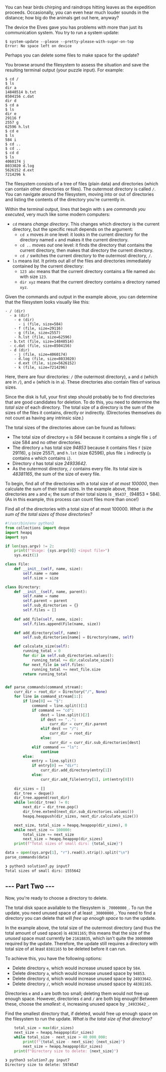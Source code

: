 You can hear birds chirping and raindrops hitting leaves as the expedition proceeds. Occasionally, you can even hear much louder sounds in the distance; how big do the animals get out here, anyway?

The device the Elves gave you has problems with more than just its communication system. You try to run a system update:

```
$ system-update --please --pretty-please-with-sugar-on-top
Error: No space left on device
```

Perhaps you can delete some files to make space for the update?

You browse around the filesystem to assess the situation and save the resulting terminal output (your puzzle input). For example:

```
$ cd /
$ ls
dir a
14848514 b.txt
8504156 c.dat
dir d
$ cd a
$ ls
dir e
29116 f
2557 g
62596 h.lst
$ cd e
$ ls
584 i
$ cd ..
$ cd ..
$ cd d
$ ls
4060174 j
8033020 d.log
5626152 d.ext
7214296 k
```

The filesystem consists of a tree of files (plain data) and directories (which can contain other directories or files). The outermost directory is called `/`. You can navigate around the filesystem, moving into or out of directories and listing the contents of the directory you're currently in.

Within the terminal output, lines that begin with `$` are _commands you executed_, very much like some modern computers:

-   `cd` means _change directory_. This changes which directory is the current directory, but the specific result depends on the argument:
    -   `cd x` moves _in_ one level: it looks in the current directory for the directory named `x` and makes it the current directory.
    -   `cd ..` moves _out_ one level: it finds the directory that contains the current directory, then makes that directory the current directory.
    -   `cd /` switches the current directory to the outermost directory, `/`.
-   `ls` means _list_. It prints out all of the files and directories immediately contained by the current directory:
    -   `123 abc` means that the current directory contains a file named `abc` with size `123`.
    -   `dir xyz` means that the current directory contains a directory named `xyz`.

Given the commands and output in the example above, you can determine that the filesystem looks visually like this:

```
- / (dir)
  - a (dir)
    - e (dir)
      - i (file, size=584)
    - f (file, size=29116)
    - g (file, size=2557)
    - h.lst (file, size=62596)
  - b.txt (file, size=14848514)
  - c.dat (file, size=8504156)
  - d (dir)
    - j (file, size=4060174)
    - d.log (file, size=8033020)
    - d.ext (file, size=5626152)
    - k (file, size=7214296)
```

Here, there are four directories: `/` (the outermost directory), `a` and `d` (which are in `/`), and `e` (which is in `a`). These directories also contain files of various sizes.

Since the disk is full, your first step should probably be to find directories that are good candidates for deletion. To do this, you need to determine the _total size_ of each directory. The total size of a directory is the sum of the sizes of the files it contains, directly or indirectly. (Directories themselves do not count as having any intrinsic size.)

The total sizes of the directories above can be found as follows:

-   The total size of directory `e` is _584_ because it contains a single file `i` of size 584 and no other directories.
-   The directory `a` has total size _94853_ because it contains files `f` (size 29116), `g` (size 2557), and `h.lst` (size 62596), plus file `i` indirectly (`a` contains `e` which contains `i`).
-   Directory `d` has total size _24933642_.
-   As the outermost directory, `/` contains every file. Its total size is _48381165_, the sum of the size of every file.

To begin, find all of the directories with a total size of _at most 100000_, then calculate the sum of their total sizes. In the example above, these directories are `a` and `e`; the sum of their total sizes is `_95437_` (94853 + 584). (As in this example, this process can count files more than once!)

Find all of the directories with a total size of at most 100000. _What is the sum of the total sizes of those directories?_

```python
#!/usr/bin/env python3
from collections import deque
import heapq
import sys

if len(sys.argv) != 2:
    print(f"Usage: {sys.argv[0]} <input file>")
    sys.exit(1)

class File:
    def __init__(self, name, size):
        self.name = name
        self.size = size

class Directory:
    def __init__(self, name, parent):
        self.name = name
        self.parent = parent
        self.sub_directories = {}
        self.files = []
    
    def add_file(self, name, size):
        self.files.append(File(name, size))

    def add_directory(self, name):
        self.sub_directories[name] = Directory(name, self)

    def calculate_size(self):
        running_total = 0
        for dir in self.sub_directories.values():
            running_total += dir.calculate_size()
        for next_file in self.files:
            running_total += next_file.size
        return running_total


def parse_commands(command_stream):
    curr_dir = root_dir = Directory("/", None)
    for line in command_stream[1:]:
        if line[0] == "$":
            command = line.split()[1]
            if command == "cd":
                dest = line.split()[2]
                if dest == "..":
                    curr_dir = curr_dir.parent
                elif dest == "/":
                    curr_dir = root_dir
                else:
                    curr_dir = curr_dir.sub_directories[dest]
            elif command == "ls":
                continue
        else:
            entry = line.split()
            if entry[0] == "dir":
                curr_dir.add_directory(entry[1])
            else:
                curr_dir.add_file(entry[1], int(entry[0]))
    
    dir_sizes = []
    dir_tree = deque()
    dir_tree.append(root_dir)
    while len(dir_tree) != 0:
        next_dir = dir_tree.pop()
        dir_tree.extend(next_dir.sub_directories.values())
        heapq.heappush(dir_sizes, next_dir.calculate_size())

    next_size, total_size = heapq.heappop(dir_sizes), 0
    while next_size <= 100000:
        total_size += next_size
        next_size = heapq.heappop(dir_sizes)
    print(f"Total sizes of small dirs: {total_size}")

data = open(sys.argv[1], "r").read().strip().split("\n")
parse_commands(data)
```

```bash
❯ python3 solution7.py input7
Total sizes of small dirs: 1555642
```

## --- Part Two ---

Now, you're ready to choose a directory to delete.

The total disk space available to the filesystem is `_70000000_`. To run the update, you need unused space of at least `_30000000_`. You need to find a directory you can delete that will _free up enough space_ to run the update.

In the example above, the total size of the outermost directory (and thus the total amount of used space) is `48381165`; this means that the size of the _unused_ space must currently be `21618835`, which isn't quite the `30000000` required by the update. Therefore, the update still requires a directory with total size of at least `8381165` to be deleted before it can run.

To achieve this, you have the following options:

-   Delete directory `e`, which would increase unused space by `584`.
-   Delete directory `a`, which would increase unused space by `94853`.
-   Delete directory `d`, which would increase unused space by `24933642`.
-   Delete directory `/`, which would increase unused space by `48381165`.

Directories `e` and `a` are both too small; deleting them would not free up enough space. However, directories `d` and `/` are both big enough! Between these, choose the _smallest_: `d`, increasing unused space by `_24933642_`.

Find the smallest directory that, if deleted, would free up enough space on the filesystem to run the update. _What is the total size of that directory?_

```python
    total_size = max(dir_sizes)
    next_size = heapq.heappop(dir_sizes)
    while total_size - next_size > 40_000_000:
        print(f"{total_size - next_size} {next_size}")
        next_size = heapq.heappop(dir_sizes)
    print(f"Directory size to delete: {next_size}")
```

```bash
❯ python3 solution7.py input7
Directory size to delete: 5974547
```